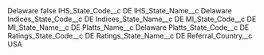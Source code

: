 <?xml version="1.0" encoding="UTF-8"?>
<CustomMetadata xmlns="http://soap.sforce.com/2006/04/metadata" xmlns:xsi="http://www.w3.org/2001/XMLSchema-instance" xmlns:xsd="http://www.w3.org/2001/XMLSchema">
    <label>Delaware</label>
    <protected>false</protected>
    <values>
        <field>IHS_State_Code__c</field>
        <value xsi:type="xsd:string">DE</value>
    </values>
    <values>
        <field>IHS_State_Name__c</field>
        <value xsi:type="xsd:string">Delaware</value>
    </values>
    <values>
        <field>Indices_State_Code__c</field>
        <value xsi:type="xsd:string">DE</value>
    </values>
    <values>
        <field>Indices_State_Name__c</field>
        <value xsi:type="xsd:string">DE</value>
    </values>
    <values>
        <field>MI_State_Code__c</field>
        <value xsi:type="xsd:string">DE</value>
    </values>
    <values>
        <field>MI_State_Name__c</field>
        <value xsi:type="xsd:string">DE</value>
    </values>
    <values>
        <field>Platts_Name__c</field>
        <value xsi:type="xsd:string">Delaware</value>
    </values>
    <values>
        <field>Platts_State_Code__c</field>
        <value xsi:type="xsd:string">DE</value>
    </values>
    <values>
        <field>Ratings_State_Code__c</field>
        <value xsi:type="xsd:string">DE</value>
    </values>
    <values>
        <field>Ratings_State_Name__c</field>
        <value xsi:type="xsd:string">DE</value>
    </values>
    <values>
        <field>Referral_Country__c</field>
        <value xsi:type="xsd:string">USA</value>
    </values>
</CustomMetadata>
